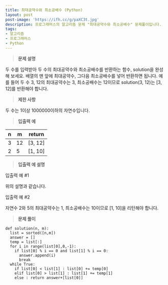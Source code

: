 ```yaml
---
title: 최대공약수와 최소공배수 (Python)
layout: post
post-image: 'https://ifh.cc/g/paXC3t.jpg'
description: 프로그래머스의 알고리즘 문제 "최대공약수와 최소공배수" 문제풀이입니다.
tags:
- 알고리즘
- 프로그래머스
- Python
---
```



>**문제 설명**

두 수를 입력받아 두 수의 최대공약수와 최소공배수를 반환하는 함수, solution을 완성해 보세요. 배열의 맨 앞에 최대공약수, 그다음 최소공배수를 넣어 반환하면 됩니다. 예를 들어 두 수 3, 12의 최대공약수는 3, 최소공배수는 12이므로 solution(3, 12)는 [3, 12]를 반환해야 합니다.

>**제한 사항**


두 수는 1이상 1000000이하의 자연수입니다.


>**입출력 예**

| n | m | return |
|--|--|--|
| 3 | 12 | [3, 12] |
| 2 | 5 | [1, 10] |

>**입출력 예 설명**

입출력 예 #1

위의 설명과 같습니다.

입출력 예 #2

자연수 2와 5의 최대공약수는 1, 최소공배수는 10이므로 [1, 10]을 리턴해야 합니다.

>**문제 풀이**

	def solution(n, m):
	  list = sorted([n,m])
	  answer = []
	  temp = list[:]
	  for i in range(list[0],0,-1):
	    if list[0] % i == 0 and list[1] % i == 0:
	      answer.append(i)
	      break
	  while True:
	    if list[0] < list[1] : list[0] += temp[0]
	    elif list[0] > list[1] : list[1] += temp[1]
	    else : return answer+[list[0]]



